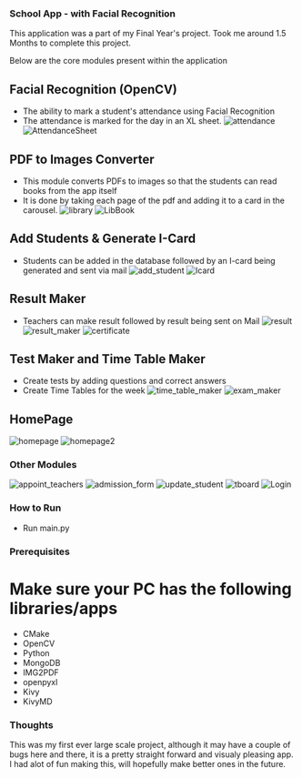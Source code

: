 ### School App - with Facial Recognition

This application was a part of my Final Year's project.
Took me around 1.5 Months to complete this project.

Below are the core modules present within the application

## Facial Recognition (OpenCV)
- The ability to mark a student's attendance using Facial Recognition
- The attendance is marked for the day in an XL sheet.
![attendance](https://github.com/user-attachments/assets/8ec92c25-3c32-43dd-a6c9-5b16e6b3d673)   ![AttendanceSheet](https://github.com/user-attachments/assets/bc0887a1-27cb-4e91-ab6d-b5aa7b7f6cec)

## PDF to Images Converter
- This module converts PDFs to images so that the students can read books from the app itself
- It is done by taking each page of the pdf and adding it to a card in the carousel.
![library](https://github.com/user-attachments/assets/3c41fc38-f3fa-4a80-a186-de60fd1561d2)   ![LibBook](https://github.com/user-attachments/assets/6cb0c16b-ef94-49d0-89c2-f3d0a24eff62)

##  Add Students & Generate I-Card
- Students can be added in the database followed by an I-card being generated and sent via mail
![add_student](https://github.com/user-attachments/assets/b4b8f24a-3648-48db-9a85-10563ff3aaf6)   ![Icard](https://github.com/user-attachments/assets/0c4429f3-2a6c-44f8-b8a5-c000e634be37)

## Result Maker
- Teachers can make result followed by result being sent on Mail
![result](https://github.com/user-attachments/assets/a76292bb-60e7-4dd4-944b-985105242920)   ![result_maker](https://github.com/user-attachments/assets/eb6964e3-ec51-4779-810f-d8eeb2fead17)   ![certificate](https://github.com/user-attachments/assets/d14f43a0-81e7-4eb3-8b79-cbb6d7f84020)


## Test Maker and Time Table Maker
- Create tests by adding questions and correct answers
- Create Time Tables for the week
![time_table_maker](https://github.com/user-attachments/assets/157f33fc-7c36-4d80-aa7a-488c5ec14fd4)   ![exam_maker](https://github.com/user-attachments/assets/91eef76a-fa9e-4f36-8ddc-d28ad2a307ba)

## HomePage
![homepage](https://github.com/user-attachments/assets/d673b689-a340-405e-a5a5-9b06734d9fd7)   ![homepage2](https://github.com/user-attachments/assets/3e624e4d-08ac-4be9-8268-ef876241ad22)


### Other Modules
![appoint_teachers](https://github.com/user-attachments/assets/f20f0635-3294-42e0-8948-690d7bd33464)   ![admission_form](https://github.com/user-attachments/assets/3be7c7b6-489d-4706-9986-c3e24fc51314)
![update_student](https://github.com/user-attachments/assets/1f619524-b48e-4660-b388-e8921b120c80)   ![tboard](https://github.com/user-attachments/assets/a7ae7923-2a96-4571-9625-d33938002f6b)
![Login](https://github.com/user-attachments/assets/b0b63458-6bf1-4d9f-b7dc-73d7656f92da)


### How to Run
- Run main.py

### Prerequisites
# Make sure your PC has the following libraries/apps
- CMake
- OpenCV
- Python
- MongoDB
- IMG2PDF
- openpyxl
- Kivy
- KivyMD

### Thoughts
This was my first ever large scale project, although it may have a couple of bugs here and there, it is a pretty straight forward and visualy pleasing app.
I had alot of fun making this, will hopefully make better ones in the future. 




